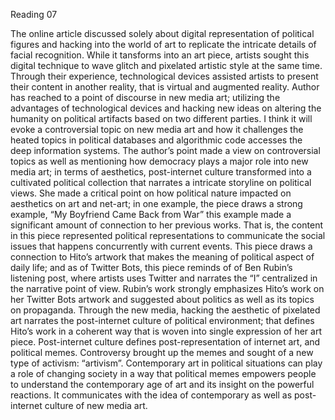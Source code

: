 


Reading 07



The online article discussed solely about digital representation of political figures and hacking into the world of art to replicate the intricate details of facial recognition. While it tansforms into an art piece, artists sought this digital technique to wave glitch and pixelated artistic style at the same time.  Through their experience, technological devices assisted artists to present their content in another reality, that is virtual and augmented reality.
Author has reached to a point of discourse in new media art; utilizing the advantages of technological devices and hacking new ideas on altering the humanity on political artifacts based on two different parties. I think it will evoke a controversial topic on new media art and how it challenges the heated topics in political databases and algorithmic code accesses the deep information systems. The author’s point made a view on controversial topics as well as mentioning how democracy plays a major role into new media art; in terms of aesthetics, post-internet culture transformed into a cultivated political collection that narrates a intricate storyline on political views. She made a critical point on how political nature impacted on aesthetics on art and net-art; in one example, the piece draws a strong example, “My Boyfriend Came Back from War” this example made a significant amount of connection to her previous works. That is, the content in this piece represented political representations to communicate the social issues that happens concurrently with current events.  This piece draws a connection to Hito’s artwork that makes the meaning of political aspect of daily life; and as of Twitter Bots, this piece reminds of of Ben Rubin’s listening post, where artists uses Twitter and narrates the “I” centralized in the narrative point of view. Rubin’s work strongly emphasizes Hito’s work on her Twitter Bots artwork and  suggested about politics as well as its topics on propaganda.  Through the new media, hacking the aesthetic of pixelated art narrates the post-internet culture of political environment; that defines Hito’s work in a coherent way that is woven into single expression of her art piece.  Post-internet culture defines post-representation of internet art, and political memes. Controversy brought up the memes and sought of a new type of activism: “artivism”. Contemporary art in political situations can play a role of changing society in a way that political memes empowers people to understand the contemporary age of art and its insight on the powerful reactions. It communicates with the idea of contemporary as well as post-internet culture of new media art.
